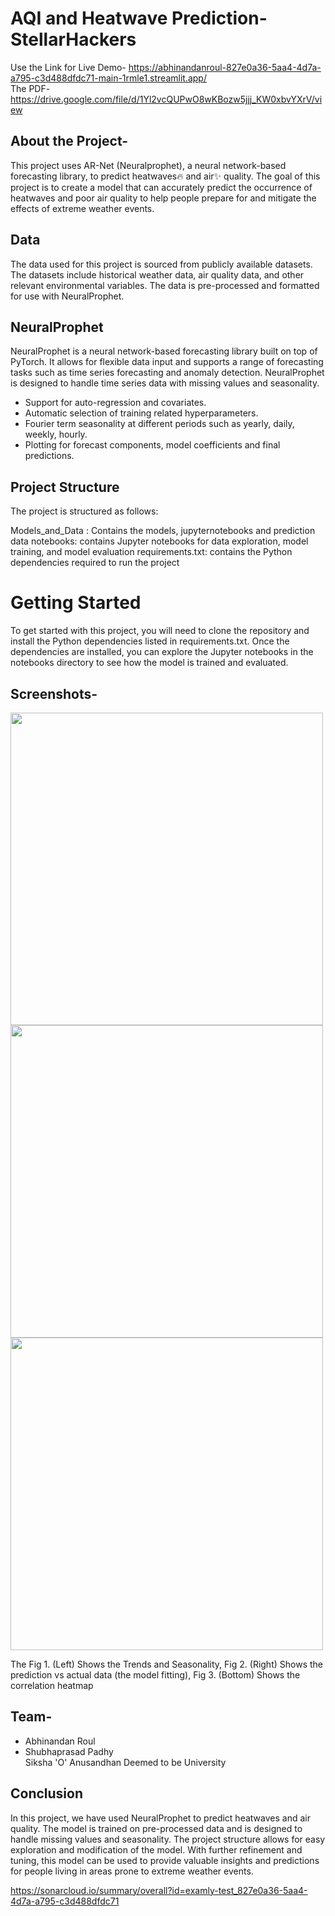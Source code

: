 # AQI and Heatwave Prediction- StellarHackers
Use the Link for Live Demo- https://abhinandanroul-827e0a36-5aa4-4d7a-a795-c3d488dfdc71-main-1rmle1.streamlit.app/ <br>
The PDF- https://drive.google.com/file/d/1Yl2vcQUPwO8wKBozw5jjj_KW0xbvYXrV/view

## About the Project-
This project uses AR-Net (Neuralprophet), a neural network-based forecasting library, to predict heatwaves🔥 and air✨ quality. The goal of this project is to create a model that can accurately predict the occurrence of heatwaves and poor air quality to help people prepare for and mitigate the effects of extreme weather events.

## Data
The data used for this project is sourced from publicly available datasets. The datasets include historical weather data, air quality data, and other relevant environmental variables. The data is pre-processed and formatted for use with NeuralProphet.

## NeuralProphet
NeuralProphet is a neural network-based forecasting library built on top of PyTorch. It allows for flexible data input and supports a range of forecasting tasks such as time series forecasting and anomaly detection. NeuralProphet is designed to handle time series data with missing values and seasonality.
- Support for auto-regression and covariates.
- Automatic selection of training related hyperparameters.
- Fourier term seasonality at different periods such as yearly, daily, weekly, hourly.
- Plotting for forecast components, model coefficients and final predictions.

## Project Structure
The project is structured as follows:

Models_and_Data : Contains the models, jupyternotebooks and prediction data
notebooks: contains Jupyter notebooks for data exploration, model training, and model evaluation
requirements.txt: contains the Python dependencies required to run the project

# Getting Started
To get started with this project, you will need to clone the repository and install the Python dependencies listed in requirements.txt. Once the dependencies are installed, you can explore the Jupyter notebooks in the notebooks directory to see how the model is trained and evaluated.

## Screenshots-
<p float="left">
<img src = "https://i.imgur.com/AaqRfLF.png" width=500>
<img src= "https://i.imgur.com/cuIq4sn.png" width=500>
<img src="https://i.imgur.com/eD0a2Px.png" width=500>
</p>
The Fig 1. (Left) Shows the Trends and Seasonality, Fig 2. (Right) Shows the prediction vs actual data (the model fitting), Fig 3. (Bottom) Shows the correlation heatmap

## Team- 
- Abhinandan Roul
- Shubhaprasad Padhy <br>
Siksha 'O' Anusandhan Deemed to be University

## Conclusion
In this project, we have used NeuralProphet to predict heatwaves and air quality. The model is trained on pre-processed data and is designed to handle missing values and seasonality. The project structure allows for easy exploration and modification of the model. With further refinement and tuning, this model can be used to provide valuable insights and predictions for people living in areas prone to extreme weather events.



https://sonarcloud.io/summary/overall?id=examly-test_827e0a36-5aa4-4d7a-a795-c3d488dfdc71



